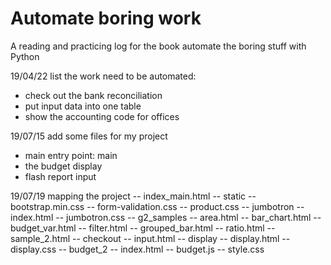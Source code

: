 # Automate boring work

A reading and practicing log for the book automate the boring stuff with Python

19/04/22
list the work need to be automated:
- check out the bank reconciliation
- put input data into one table
- show the accounting code for offices


19/07/15
add some files for my project
- main entry point: main
- the budget display
- flash report input

19/07/19
mapping the project
-- index_main.html
-- static
  -- bootstrap.min.css
  -- form-validation.css
  -- product.css
--  jumbotron
  -- index.html
  -- jumbotron.css
-- g2_samples
  -- area.html
  -- bar_chart.html
  -- budget_var.html
  -- filter.html
  -- grouped_bar.html
  -- ratio.html
  -- sample_2.html
-- checkout
  -- input.html
  -- display
    -- display.html
    -- display.css
  -- budget_2
    -- index.html
    -- budget.js
    -- style.css
